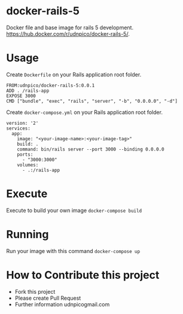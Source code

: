 # docker-rails-5
Docker file and base image for rails 5 development. https://hub.docker.com/r/udnpico/docker-rails-5/.

# Usage

Create `Dockerfile` on your Rails application root folder.
```
FROM:udnpico/docker-rails-5:0.0.1
ADD . /rails-app
EXPOSE 3000
CMD ["bundle", "exec", "rails", "server", "-b", "0.0.0.0", "-d"]
```

Create `docker-compose.yml` on your Rails application root folder.
```
version: '2'
services:
  app:
    image: "<your-image-name>:<your-image-tag>"
    build: .
    command: bin/rails server --port 3000 --binding 0.0.0.0
    ports:
      - "3000:3000"
    volumes:
      - .:/rails-app
```

# Execute

Execute to build your own image `docker-compose build`

# Running
Run your image with this command `docker-compose up`

# How to Contribute this project
- Fork this project
- Please create Pull Request
- Further information udnpico<at>gmail.com
